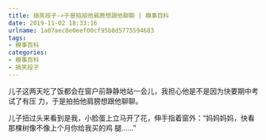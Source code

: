 ```yaml
---
title: 搞笑段子->于是拍拍他肩膀想跟他聊聊 | 糗事百科
date: 2019-11-02 18:33:16
urlname: 1a07aec0e0eef00cf95b8d5775594683
tags: 
- 糗事百科
categories:
- 糗事百科
- 搞笑段子
---
```

儿子这两天吃了饭都会在窗户前静静地站一会儿，我担心他是不是因为快要期中考试了有压 力，于是拍拍他肩膀想跟他聊聊。

儿子扭过头来看到是我，小脸蛋上立马开了花，伸手指着窗外：“妈妈妈妈，快看那棵树像不像上个月你给我买的鸡 腿……”


